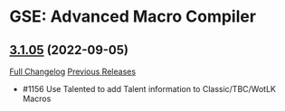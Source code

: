 # GSE: Advanced Macro Compiler

## [3.1.05](https://github.com/TimothyLuke/GSE-Advanced-Macro-Compiler/tree/3.1.05) (2022-09-05)
[Full Changelog](https://github.com/TimothyLuke/GSE-Advanced-Macro-Compiler/compare/3.1.04...3.1.05) [Previous Releases](https://github.com/TimothyLuke/GSE-Advanced-Macro-Compiler/releases)

- #1156 Use Talented to add Talent information to Classic/TBC/WotLK Macros  

